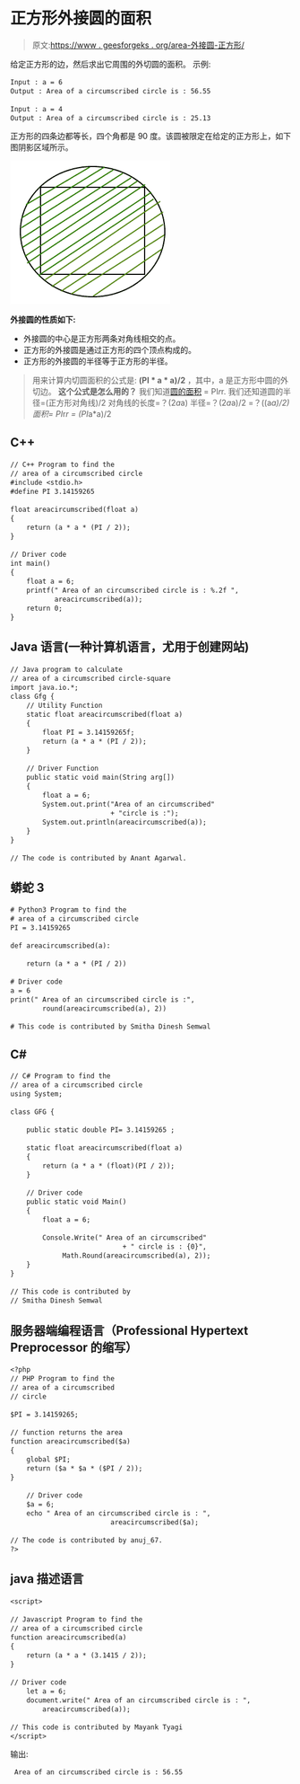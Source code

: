# 正方形外接圆的面积

> 原文:[https://www . geesforgeks . org/area-外接圆-正方形/](https://www.geeksforgeeks.org/area-circumscribed-circle-square/)

给定正方形的边，然后求出它周围的外切圆的面积。
示例:

```
Input : a = 6
Output : Area of a circumscribed circle is : 56.55

Input : a = 4
Output : Area of a circumscribed circle is : 25.13
```

正方形的四条边都等长，四个角都是 90 度。该圆被限定在给定的正方形上，如下图阴影区域所示。

![circle-square](img/e47802f28b538e9a9ba300020b1418dc.png)

**外接圆的性质如下:**

*   外接圆的中心是正方形两条对角线相交的点。
*   正方形的外接圆是通过正方形的四个顶点构成的。
*   正方形的外接圆的半径等于正方形的半径。

> 用来计算内切圆面积的公式是:
> **(PI * a * a)/2**
> ，其中，a 是正方形中圆的外切边。
> **这个公式是怎么用的？**
> 我们知道[圆的面积](https://www.geeksforgeeks.org/c-program-find-area-circle/) = PI*r*r.
> 我们还知道圆的半径=(正方形对角线)/2
> 对角线的长度=？(2*a*a)
> 半径=？(2*a*a)/2 =？((a*a)/2)
> 面积= PI*r*r = (PI*a*a)/2

## C++

```
// C++ Program to find the
// area of a circumscribed circle
#include <stdio.h>
#define PI 3.14159265

float areacircumscribed(float a)
{
    return (a * a * (PI / 2));
}

// Driver code
int main()
{
    float a = 6;
    printf(" Area of an circumscribed circle is : %.2f ",
           areacircumscribed(a));
    return 0;
}
```

## Java 语言(一种计算机语言，尤用于创建网站)

```
// Java program to calculate
// area of a circumscribed circle-square
import java.io.*;
class Gfg {
    // Utility Function
    static float areacircumscribed(float a)
    {
        float PI = 3.14159265f;
        return (a * a * (PI / 2));
    }

    // Driver Function
    public static void main(String arg[])
    {
        float a = 6;
        System.out.print("Area of an circumscribed"
                         + "circle is :");
        System.out.println(areacircumscribed(a));
    }
}

// The code is contributed by Anant Agarwal.
```

## 蟒蛇 3

```
# Python3 Program to find the
# area of a circumscribed circle
PI = 3.14159265

def areacircumscribed(a):

    return (a * a * (PI / 2))

# Driver code
a = 6
print(" Area of an circumscribed circle is :",
        round(areacircumscribed(a), 2))

# This code is contributed by Smitha Dinesh Semwal
```

## C#

```
// C# Program to find the
// area of a circumscribed circle
using System;

class GFG {

    public static double PI= 3.14159265 ;

    static float areacircumscribed(float a)
    {
        return (a * a * (float)(PI / 2));
    }

    // Driver code
    public static void Main()
    {
        float a = 6;

        Console.Write(" Area of an circumscribed"
                            + " circle is : {0}",
             Math.Round(areacircumscribed(a), 2));
    }
}

// This code is contributed by
// Smitha Dinesh Semwal
```

## 服务器端编程语言（Professional Hypertext Preprocessor 的缩写）

```
<?php
// PHP Program to find the
// area of a circumscribed
// circle

$PI = 3.14159265;

// function returns the area
function areacircumscribed($a)
{
    global $PI;
    return ($a * $a * ($PI / 2));
}

    // Driver code
    $a = 6;
    echo " Area of an circumscribed circle is : ",
                         areacircumscribed($a);

// The code is contributed by anuj_67.
?>
```

## java 描述语言

```
<script>

// Javascript Program to find the
// area of a circumscribed circle
function areacircumscribed(a)
{
    return (a * a * (3.1415 / 2));
}

// Driver code
    let a = 6;
    document.write(" Area of an circumscribed circle is : ",
        areacircumscribed(a));

// This code is contributed by Mayank Tyagi
</script>
```

输出:

```
 Area of an circumscribed circle is : 56.55 
```